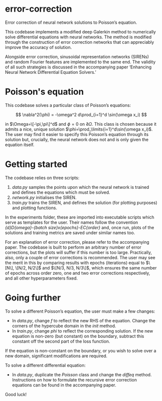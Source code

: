 # error-correction
Error correction of neural network solutions to Poisson’s equation.

This codebase implements a modified deep Galerkin method to numerically solve differential equations with neural networks. The method is modified through the construction of error correction networks that can appreciably improve the accuracy of solution.

Alongside error correction, sinusoidal representation networks (SIRENs) and random Fourier features are implemented to the same end. The validity of all such strategies is discussed in the accompanying paper ‘Enhancing Neural Network Differential Equation Solvers.’

# Poisson's equation
This codebase solves a particular class of Poisson’s equations: 

$$ \nabla^2(\phi) = -\omega^2 d\prod_{i=1}^d \sin(\omega x_i) $$

in $\Omega=\[-\pi,\pi\]^d$ and $\phi=0$ on $\partial\Omega$. This class is chosen because it admits a nice, unique solution $\phi=\prod_\limits{i=1}^d\sin(\omega x_i)$. The user may find it easier to specify this Poisson’s equation through its solution but, crucially, the neural network does not and is only given the equation itself.

# Getting started

The codebase relies on three scripts:

1. _data.py_ samples the points upon which the neural network is trained and defines the equations which must be solved.
2. _network.py_ initialises the SIREN.
3. _train.py_ trains the SIREN, and defines the solution (for plotting purposes) and plotting functions.

In the experiments folder, these are imported into executable scripts which serve as templates for the user. Their names follow the convention _{d}D{omega}-{batch size}x{epochs}-EC{order}_ and, once run, plots of the solutions and training metrics are saved under similar names too.

For an explanation of error correction, please refer to the accompanying paper. The codebase is built to perform an arbitrary number of error corrections, but the plots will suffer if this number is too large. Practically, also, only a couple of error corrections is recommended. The user may see the merit in this by comparing results with epochs (iterations) equal to $\[N\], \[N/2, N/2\]$ and $\[N/3, N/3, N/3\]$, which ensures the same number of epochs across order zero, one and two error corrections respectively, and all other hyperparameters fixed.

# Going further

To solve a different Poisson’s equation, the user must make a few changes:

* In _data.py_, change _f_ to reflect the new RHS of the equation. Change the corners of the hypercube domain in the _init_ method.
* In _train.py_, change _phi_ to reflect the corresponding solution. If the new equation is non-zero (but constant) on the boundary, subtract this constant off the second part of the loss function.

If the equation is non-constant on the boundary, or you wish to solve over a new domain, significant modifications are required.

To solve a different differential equation:

* In _data.py_, duplicate the _Poisson_ class and change the _diffeq_ method. Instructions on how to formulate the recursive error correction equations can be found in the accompanying paper.

Good luck!
